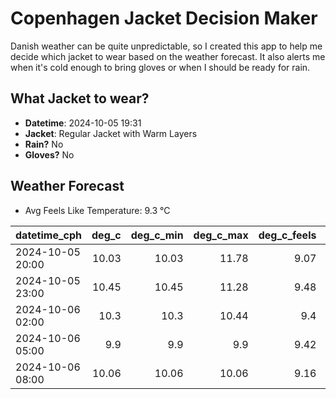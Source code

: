 
# Copenhagen Jacket Decision Maker

Danish weather can be quite unpredictable, so I created this app to help me decide which jacket to wear based on the weather forecast. 
It also alerts me when it's cold enough to bring gloves or when I should be ready for rain.

## What Jacket to wear?

- **Datetime**: 2024-10-05 19:31
- **Jacket**: Regular Jacket with Warm Layers
- **Rain?** No
- **Gloves?** No

## Weather Forecast
- Avg Feels Like Temperature: 9.3 °C

| datetime_cph     |   deg_c |   deg_c_min |   deg_c_max |   deg_c_feels | weather   | wind   | rain   |
|:-----------------|--------:|------------:|------------:|--------------:|:----------|:-------|:-------|
| 2024-10-05 20:00 |   10.03 |       10.03 |       11.78 |          9.07 | Clear     | Low    | None   |
| 2024-10-05 23:00 |   10.45 |       10.45 |       11.28 |          9.48 | Clouds    | Low    | None   |
| 2024-10-06 02:00 |   10.3  |       10.3  |       10.44 |          9.4  | Clouds    | Low    | None   |
| 2024-10-06 05:00 |    9.9  |        9.9  |        9.9  |          9.42 | Clear     | Low    | None   |
| 2024-10-06 08:00 |   10.06 |       10.06 |       10.06 |          9.16 | Clear     | Low    | None   |
        